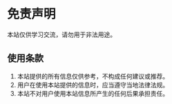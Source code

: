 # 免责声明

本站仅供学习交流，请勿用于非法用途。

## 使用条款

1. 本站提供的所有信息仅供参考，不构成任何建议或推荐。
2. 用户在使用本站提供的信息时，应当遵守当地法律法规。
3. 本站不对用户使用本站信息所产生的任何后果承担责任。



